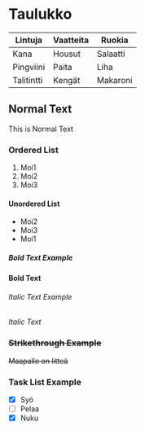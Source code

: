 # Taulukko
| Lintuja     | Vaatteita   | Ruokia      |
| ----------- | ----------- | ----------- |
| Kana        | Housut      | Salaatti    |
| Pingviini   | Paita       | Liha        |
| Talitintti  | Kengät      | Makaroni    |
## Normal Text
This is Normal Text
### Ordered List
1. Moi1
2. Moi2
3. Moi3
#### Unordered List
- Moi2
- Moi3
- Moi1
##### **Bold Text Example**
**Bold Text**
###### *Italic Text Example*
*Italic Text*
### ~~Strikethrough Example~~
~~Maapallo on litteä~~
### Task List Example
- [X] Syö
- [ ] Pelaa
- [x] Nuku
